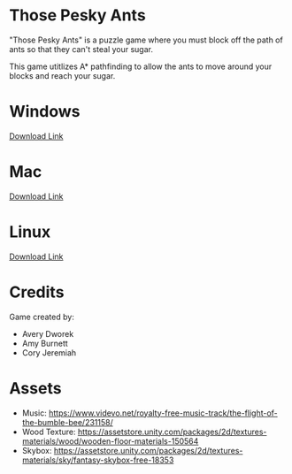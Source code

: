 # Those Pesky Ants

"Those Pesky Ants" is a puzzle game where you must block off the path of ants so that they can't steal your sugar. 

This game utitlizes A* pathfinding to allow the ants to move around your blocks and reach your sugar.

# Windows 
[Download Link]()

# Mac
[Download Link]()

# Linux
[Download Link]()

# Credits 

Game created by: 
- Avery Dworek
- Amy Burnett 
- Cory Jeremiah 

# Assets

- Music: https://www.videvo.net/royalty-free-music-track/the-flight-of-the-bumble-bee/231158/
- Wood Texture: https://assetstore.unity.com/packages/2d/textures-materials/wood/wooden-floor-materials-150564
- Skybox: https://assetstore.unity.com/packages/2d/textures-materials/sky/fantasy-skybox-free-18353
